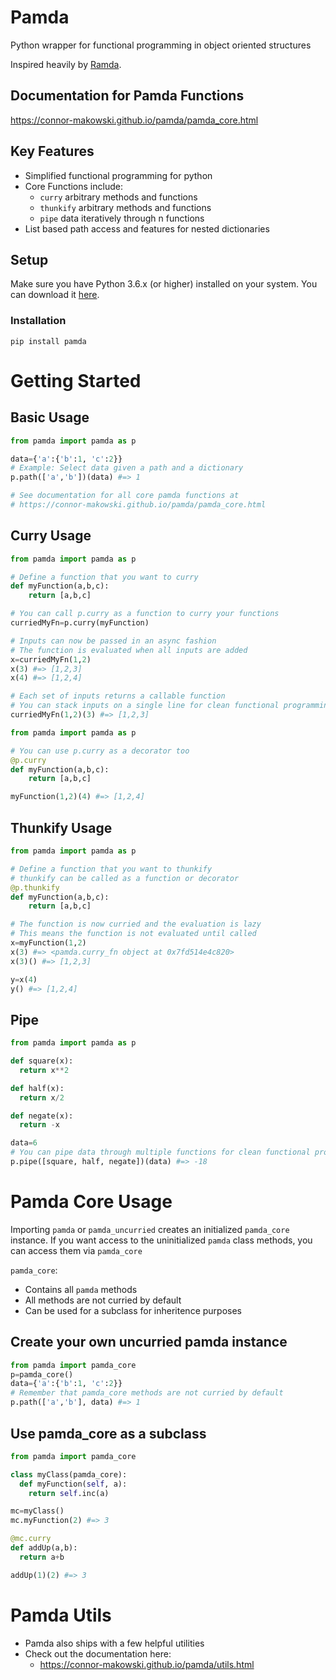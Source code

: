 Pamda
==========
Python wrapper for functional programming in object oriented structures

Inspired heavily by [Ramda](https://ramdajs.com/docs/).


Documentation for Pamda Functions
--------
https://connor-makowski.github.io/pamda/pamda_core.html

Key Features
--------

- Simplified functional programming for python
- Core Functions include:
  - `curry` arbitrary methods and functions
  - `thunkify` arbitrary methods and functions
  - `pipe` data iteratively through n functions
- List based path access and features for nested dictionaries


Setup
----------

Make sure you have Python 3.6.x (or higher) installed on your system. You can download it [here](https://www.python.org/downloads/).

### Installation

```
pip install pamda
```

# Getting Started

## Basic Usage
```py
from pamda import pamda as p

data={'a':{'b':1, 'c':2}}
# Example: Select data given a path and a dictionary
p.path(['a','b'])(data) #=> 1

# See documentation for all core pamda functions at
# https://connor-makowski.github.io/pamda/pamda_core.html
```

## Curry Usage
```py
from pamda import pamda as p

# Define a function that you want to curry
def myFunction(a,b,c):
    return [a,b,c]

# You can call p.curry as a function to curry your functions
curriedMyFn=p.curry(myFunction)

# Inputs can now be passed in an async fashion
# The function is evaluated when all inputs are added
x=curriedMyFn(1,2)
x(3) #=> [1,2,3]
x(4) #=> [1,2,4]

# Each set of inputs returns a callable function
# You can stack inputs on a single line for clean functional programming
curriedMyFn(1,2)(3) #=> [1,2,3]
```

```py
from pamda import pamda as p

# You can use p.curry as a decorator too
@p.curry
def myFunction(a,b,c):
    return [a,b,c]

myFunction(1,2)(4) #=> [1,2,4]
```

## Thunkify Usage
```py
from pamda import pamda as p

# Define a function that you want to thunkify
# thunkify can be called as a function or decorator
@p.thunkify
def myFunction(a,b,c):
    return [a,b,c]

# The function is now curried and the evaluation is lazy
# This means the function is not evaluated until called
x=myFunction(1,2)
x(3) #=> <pamda.curry_fn object at 0x7fd514e4c820>
x(3)() #=> [1,2,3]

y=x(4)
y() #=> [1,2,4]
```

## Pipe
```py
from pamda import pamda as p

def square(x):
  return x**2

def half(x):
  return x/2

def negate(x):
  return -x

data=6
# You can pipe data through multiple functions for clean functional programming
p.pipe([square, half, negate])(data) #=> -18
```

# Pamda Core Usage

Importing `pamda` or `pamda_uncurried` creates an initialized `pamda_core` instance. If you want access to the uninitialized `pamda` class methods, you can access them via `pamda_core`

`pamda_core`:
  - Contains all `pamda` methods
  - All methods are not curried by default
  - Can be used for a subclass for inheritence purposes

## Create your own uncurried pamda instance
```py
from pamda import pamda_core
p=pamda_core()
data={'a':{'b':1, 'c':2}}
# Remember that pamda_core methods are not curried by default
p.path(['a','b'], data) #=> 1
```

## Use pamda_core as a subclass
```py
from pamda import pamda_core

class myClass(pamda_core):
  def myFunction(self, a):
    return self.inc(a)

mc=myClass()
mc.myFunction(2) #=> 3

@mc.curry
def addUp(a,b):
  return a+b

addUp(1)(2) #=> 3
```

# Pamda Utils

- Pamda also ships with a few helpful utilities
- Check out the documentation here:
  - https://connor-makowski.github.io/pamda/utils.html
